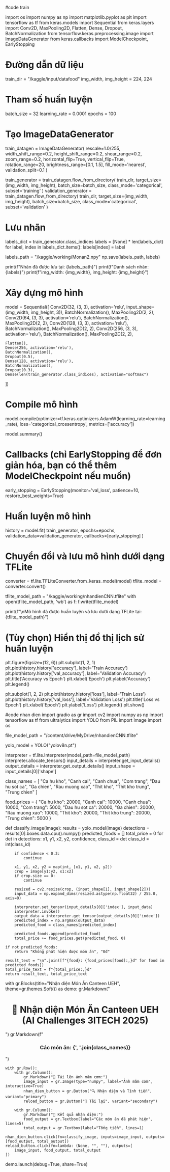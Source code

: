 #code train

import os
import numpy as np
import matplotlib.pyplot as plt
import tensorflow as tf
from keras.models import Sequential
from keras.layers import Conv2D, MaxPooling2D, Flatten, Dense, Dropout, BatchNormalization
from tensorflow.keras.preprocessing.image import ImageDataGenerator
from keras.callbacks import ModelCheckpoint, EarlyStopping

# Đường dẫn dữ liệu
train_dir = "/kaggle/input/datafood"
img_width, img_height = 224, 224

# Tham số huấn luyện
batch_size = 32
learning_rate = 0.0001
epochs = 100

# Tạo ImageDataGenerator
train_datagen = ImageDataGenerator(
    rescale=1.0/255,
    width_shift_range=0.2,
    height_shift_range=0.2,
    shear_range=0.2,
    zoom_range=0.2,
    horizontal_flip=True,
    vertical_flip=True,
    rotation_range=20,
    brightness_range=[0.1, 1.5],
    fill_mode='nearest',
    validation_split=0.1
)

train_generator = train_datagen.flow_from_directory(
    train_dir,
    target_size=(img_width, img_height),
    batch_size=batch_size,
    class_mode='categorical',
    subset='training'
)
validation_generator = train_datagen.flow_from_directory(
    train_dir,
    target_size=(img_width, img_height),
    batch_size=batch_size,
    class_mode='categorical',
    subset='validation'
)

# Lưu nhãn
labels_dict = train_generator.class_indices
labels = [None] * len(labels_dict)
for label, index in labels_dict.items():
    labels[index] = label

labels_path = "/kaggle/working/Monan2.npy"
np.save(labels_path, labels)

print(f"Nhãn đã được lưu tại: {labels_path}")
print(f"Danh sách nhãn: {labels}")
print(f"img_width: {img_width}, img_height: {img_height}")

# Xây dựng mô hình
model = Sequential([
    Conv2D(32, (3, 3), activation='relu', input_shape=(img_width, img_height, 3)),
    BatchNormalization(),
    MaxPooling2D(2, 2),
    Conv2D(64, (3, 3), activation='relu'),
    BatchNormalization(),
    MaxPooling2D(2, 2),
    Conv2D(128, (3, 3), activation='relu'),
    BatchNormalization(),
    MaxPooling2D(2, 2),
    Conv2D(256, (3, 3), activation='relu'),
    BatchNormalization(),
    MaxPooling2D(2, 2),

    Flatten(),
    Dense(256, activation='relu'),
    BatchNormalization(),
    Dropout(0.5),
    Dense(128, activation='relu'),
    BatchNormalization(),
    Dropout(0.3),
    Dense(len(train_generator.class_indices), activation="softmax")
])

# Compile mô hình
model.compile(optimizer=tf.keras.optimizers.AdamW(learning_rate=learning_rate),
              loss='categorical_crossentropy',
              metrics=['accuracy'])

model.summary()

# Callbacks (chỉ EarlyStopping để đơn giản hóa, bạn có thể thêm ModelCheckpoint nếu muốn)
early_stopping = EarlyStopping(monitor='val_loss', patience=10, restore_best_weights=True)

# Huấn luyện mô hình
history = model.fit(
    train_generator,
    epochs=epochs,
    validation_data=validation_generator,
    callbacks=[early_stopping]
)

# Chuyển đổi và lưu mô hình dưới dạng TFLite
converter = tf.lite.TFLiteConverter.from_keras_model(model)
tflite_model = converter.convert()

tflite_model_path = "/kaggle/working/nhandienCNN.tflite"
with open(tflite_model_path, 'wb') as f:
    f.write(tflite_model)

print(f"\nMô hình đã được huấn luyện và lưu dưới dạng TFLite tại: {tflite_model_path}")

# (Tùy chọn) Hiển thị đồ thị lịch sử huấn luyện
plt.figure(figsize=(12, 6))
plt.subplot(1, 2, 1)
plt.plot(history.history['accuracy'], label='Train Accuracy')
plt.plot(history.history['val_accuracy'], label='Validation Accuracy')
plt.title('Accuracy vs Epoch')
plt.xlabel('Epoch')
plt.ylabel('Accuracy')
plt.legend()

plt.subplot(1, 2, 2)
plt.plot(history.history['loss'], label='Train Loss')
plt.plot(history.history['val_loss'], label='Validation Loss')
plt.title('Loss vs Epoch')
plt.xlabel('Epoch')
plt.ylabel('Loss')
plt.legend()
plt.show()







#code nhan dien
import gradio as gr
import cv2
import numpy as np
import tensorflow as tf
from ultralytics import YOLO
from PIL import Image
import os


file_model_path = "/content/drive/MyDrive/nhandienCNN.tflite" 



yolo_model = YOLO("yolov8n.pt")


interpreter = tf.lite.Interpreter(model_path=file_model_path)
interpreter.allocate_tensors()
input_details = interpreter.get_input_details()
output_details = interpreter.get_output_details()
input_shape = input_details[0]['shape']


class_names = [
    "Ca hu kho", "Canh cai", "Canh chua", "Com trang", "Dau hu sot ca",
    "Ga chien", "Rau muong xao", "Thit kho", "Thit kho trung", "Trung chien"
]

food_prices = {
    "Ca hu kho": 20000,
    "Canh cai": 10000,
    "Canh chua": 10000,
    "Com trang": 5000,
    "Dau hu sot ca": 20000,
    "Ga chien": 20000,
    "Rau muong xao": 10000,
    "Thit kho": 20000,
    "Thit kho trung": 20000,
    "Trung chien": 5000
}

def classify_image(image):
    results = yolo_model(image)
    detections = results[0].boxes.data.cpu().numpy()
    predicted_foods = []
    total_price = 0
    for det in detections:
        x1, y1, x2, y2, confidence, class_id = det
        class_id = int(class_id)

        if confidence < 0.3:
            continue

        x1, y1, x2, y2 = map(int, [x1, y1, x2, y2])
        crop = image[y1:y2, x1:x2]
        if crop.size == 0:
            continue

        resized = cv2.resize(crop, (input_shape[1], input_shape[2]))
        input_data = np.expand_dims(resized.astype(np.float32) / 255.0, axis=0)

        interpreter.set_tensor(input_details[0]['index'], input_data)
        interpreter.invoke()
        output_data = interpreter.get_tensor(output_details[0]['index'])
        predicted_index = np.argmax(output_data)
        predicted_food = class_names[predicted_index]

        predicted_foods.append(predicted_food)
        total_price += food_prices.get(predicted_food, 0)

    if not predicted_foods:
        return "Không phát hiện được món ăn", "0đ"

    result_text = "\n".join([f"{food}: {food_prices[food]:,}đ" for food in predicted_foods])
    total_price_text = f"{total_price:,}đ"
    return result_text, total_price_text

with gr.Blocks(title="Nhận diện Món Ăn Canteen UEH", theme=gr.themes.Soft()) as demo:
    gr.Markdown("<h1 style='text-align: center;'>🍜 Nhận diện Món Ăn Canteen UEH (AI Challenges 3ITECH 2025)</h1>")
    gr.Markdown(f"<h3 style='text-align: center;'>Các món ăn: {', '.join(class_names)}</h3>")

    with gr.Row():
        with gr.Column():
            gr.Markdown("📸 Tải lên ảnh mâm cơm:")
            image_input = gr.Image(type="numpy", label="Ảnh mâm cơm", interactive=True)
            nhan_dien_button = gr.Button("🔍 Nhận diện và Tính tiền", variant="primary")
            reload_button = gr.Button("🔄 Tải lại", variant="secondary")

        with gr.Column():
            gr.Markdown("🌼 Kết quả nhận diện:")
            food_output = gr.Textbox(label="Các món ăn đã phát hiện", lines=5)
            total_output = gr.Textbox(label="Tổng tiền", lines=1)

    nhan_dien_button.click(fn=classify_image, inputs=image_input, outputs=[food_output, total_output])
    reload_button.click(fn=lambda: (None, "", ""), outputs=[
        image_input, food_output, total_output
    ])

demo.launch(debug=True, share=True)

